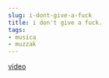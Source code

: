 ```yaml
---
slug: i-dont-give-a-fuck  
title: i don't give a fuck.  
tags:  
- musica  
- muzzak  
---
```

  
  
 [video](https://www.youtube-nocookie.com/embed/lKxhxjI01bs)  
